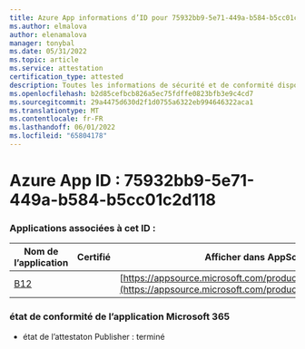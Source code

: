 ```yaml
---
title: Azure App informations d’ID pour 75932bb9-5e71-449a-b584-b5cc01c2d118
ms.author: elmalova
author: elenamalova
manager: tonybal
ms.date: 05/31/2022
ms.topic: article
ms.service: attestation
certification_type: attested
description: Toutes les informations de sécurité et de conformité disponibles pour 75932bb9-5e71-449a-b584-b5cc01c2d118.
ms.openlocfilehash: b2d85cefbcb826a5ec75fdffe0823bfb3e9c4cd7
ms.sourcegitcommit: 29a4475d630d2f1d0755a6322eb994646322aca1
ms.translationtype: MT
ms.contentlocale: fr-FR
ms.lasthandoff: 06/01/2022
ms.locfileid: "65804178"
---
```

# <a name="azure-app-id-75932bb9-5e71-449a-b584-b5cc01c2d118"></a>Azure App ID : 75932bb9-5e71-449a-b584-b5cc01c2d118


### <a name="apps-associated-with-this-id"></a>Applications associées à cet ID :
| **Nom de l’application** | **Certifié** | **Afficher dans AppSource** |
|--------------|---------------|-----------------------|
| [B12](../forward/WA200004073.md) |  | [https://appsource.microsoft.com/product/office/WA200004073](https://appsource.microsoft.com/product/office/WA200004073) |

### <a name="microsoft-365-app-compliance-status"></a>état de conformité de l’application Microsoft 365
- état de l’attestaton Publisher : terminé
